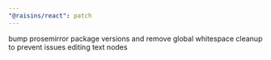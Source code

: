 ```yaml
---
"@raisins/react": patch
---
```


bump prosemirror package versions and remove global whitespace cleanup to prevent issues editing text nodes
